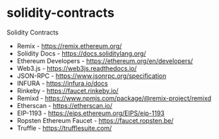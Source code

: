 # solidity-contracts
Solidity Contracts

- Remix - https://remix.ethereum.org/
- Solidity Docs - https://docs.soliditylang.org/
- Ethereum Developers - https://ethereum.org/en/developers/
- Web3.js - https://web3js.readthedocs.io/
- JSON-RPC - https://www.jsonrpc.org/specification
- INFURA - https://infura.io/docs
- Rinkeby - https://faucet.rinkeby.io/
- Remixd - https://www.npmjs.com/package/@remix-project/remixd
- Etherscan - https://etherscan.io/
- EIP-1193 - https://eips.ethereum.org/EIPS/eip-1193
- Ropsten Ethereum Faucet - https://faucet.ropsten.be/
- Truffle - https://trufflesuite.com/